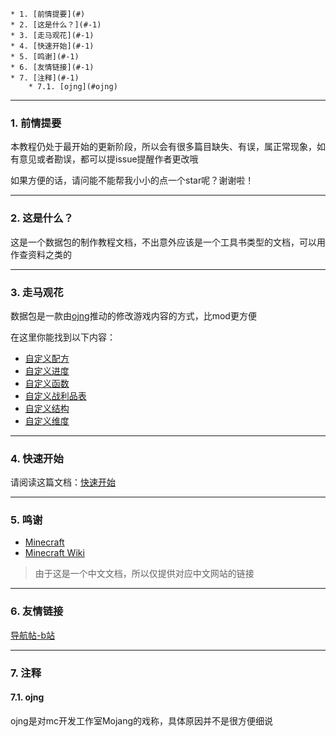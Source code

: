 <!-- vscode-markdown-toc -->
	* 1. [前情提要](#)
	* 2. [这是什么？](#-1)
	* 3. [走马观花](#-1)
	* 4. [快速开始](#-1)
	* 5. [鸣谢](#-1)
	* 6. [友情链接](#-1)
	* 7. [注释](#-1)
		* 7.1. [ojng](#ojng)

<!-- vscode-markdown-toc-config
	numbering=true
	autoSave=true
	/vscode-markdown-toc-config -->
<!-- /vscode-markdown-toc -->

---

###  1. <a name=''></a>前情提要

本教程仍处于最开始的更新阶段，所以会有很多篇目缺失、有误，属正常现象，如有意见或者勘误，都可以提issue提醒作者更改哦

如果方便的话，请问能不能帮我小小的点一个star呢？谢谢啦！

---

###  2. <a name='-1'></a>这是什么？

这是一个数据包的制作教程文档，不出意外应该是一个工具书类型的文档，可以用作查资料之类的

---

###  3. <a name='-1'></a>走马观花

数据包是一款由[ojng][ojng]推动的修改游戏内容的方式，比mod更方便

在这里你能找到以下内容：

- [自定义配方](你在想什么呢，还没做好链接)
- [自定义进度](你在想什么呢，还没做好链接)
- [自定义函数](你在想什么呢，还没做好链接)
- [自定义战利品表](你在想什么呢，还没做好链接)
- [自定义结构](你在想什么呢，还没做好链接)
- [自定义维度](你在想什么呢，还没做好链接)

---

###  4. <a name='-1'></a>快速开始

请阅读这篇文档：[快速开始](markdown/快速开始.md)

---

###  5. <a name='-1'></a>鸣谢

- [Minecraft](https://www.minecraft.net/zh-hans)
- [Minecraft Wiki](https://zh.minecraft.wiki/)

> 由于这是一个中文文档，所以仅提供对应中文网站的链接

---

###  6. <a name='-1'></a>友情链接

[导航帖-b站]()

---

###  7. <a name='-1'></a>注释

####  7.1. <a name='ojng'></a>ojng

ojng是对mc开发工作室Mojang的戏称，具体原因并不是很方便细说

[ojng]: ####ojng
